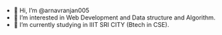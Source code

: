 - 👋 Hi, I’m @arnavranjan005
- 👀 I’m interested in Web Development and Data structure and Algorithm.
- 🌱 I’m currently studying in IIIT SRI CITY (Btech in CSE).

<!---
arnavranjan005/arnavranjan005 is a ✨ special ✨ repository because its `README.md` (this file) appears on your GitHub profile.
You can click the Preview link to take a look at your changes.
--->

